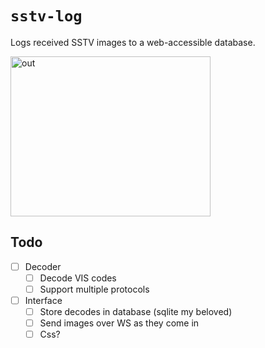 # `sstv-log`

Logs received SSTV images to a web-accessible database.

<img width="320" height="256" alt="out" src="https://github.com/user-attachments/assets/cbfc53bc-ce08-4243-a716-8be3122e8947" />

## Todo

- [ ] Decoder
  - [ ] Decode VIS codes
  - [ ] Support multiple protocols
- [ ] Interface
  - [ ] Store decodes in database (sqlite my beloved)
  - [ ] Send images over WS as they come in
  - [ ] Css?
